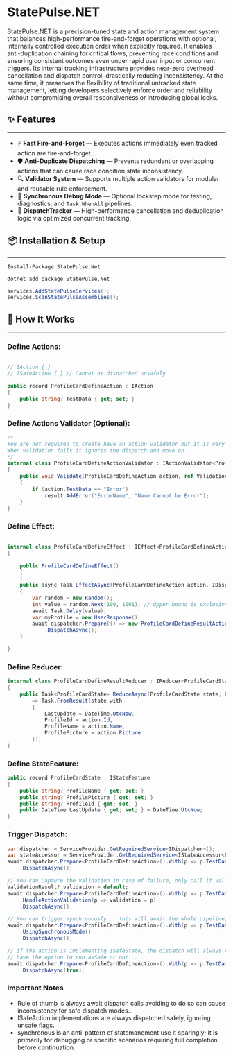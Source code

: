 ﻿# StatePulse.NET
StatePulse.NET is a precision-tuned state and action management system that balances high-performance fire-and-forget operations with optional, internally controlled execution order when explicitly required. 
It enables anti-duplication chaining for critical flows, preventing race conditions and ensuring consistent outcomes even under rapid user input or concurrent triggers. 
Its internal tracking infrastructure provides near-zero overhead cancellation and dispatch control, drastically reducing inconsistency. 
At the same time, it preserves the flexibility of traditional untracked state management, letting developers selectively enforce order and reliability without compromising overall responsiveness or introducing global locks.


## ✨ Features
---
- ⚡ **Fast Fire-and-Forget** — Executes actions immediately even tracked action are fire-and-forget.
- 🛡 **Anti-Duplicate Dispatching** — Prevents redundant or overlapping actions that can cause race condition state inconsistency.
- 🔍 **Validator System** — Supports multiple action validators for modular and reusable rule enforcement.
- 🧪 **Synchronous Debug Mode** — Optional lockstep mode for testing, diagnostics, and `Task.WhenAll` pipelines.
- 🧵 **DispatchTracker** — High-performance cancellation and deduplication logic via optimized concurrent tracking.


## 📦 Installation & Setup

---


```
Install-Package StatePulse.Net

dotnet add package StatePulse.Net

```

```csharp
services.AddStatePulseServices();
services.ScanStatePulseAssemblies();
```



## 🧭 How It Works

---


### **Define Actions**:

```csharp

// IAction { }
// ISafeAction { } // Cannot be dispatched unsafely

public record ProfileCardDefineAction : IAction
{
    public string? TestData { get; set; }
}

```

### **Define Actions Validator** (Optional):

```csharp
/*
You are not required to create have an action validator but it is very useful when you have business logic that conditionally only contionally fires.
When validation fails it ignores the dispatch and move on.
*/
internal class ProfileCardDefineActionValidator : IActionValidator<ProfileCardDefineAction>
{
    public void Validate(ProfileCardDefineAction action, ref ValidationResult result)
    {
        if (action.TestData == "Error")
            result.AddError("ErrorName", "Name Cannot be Error");
    }
}
```

### **Define Effect**:

```csharp

internal class ProfileCardDefineEffect : IEffect<ProfileCardDefineAction>
{

    public ProfileCardDefineEffect()
    {
    }
    public async Task EffectAsync(ProfileCardDefineAction action, IDispatcher dispatcher)
    {
        var random = new Random();
        int value = random.Next(100, 1001); // Upper bound is exclusive, so use 1001
        await Task.Delay(value);
        var myProfile = new UserResponse();
        await dispatcher.Prepare(() => new ProfileCardDefineResultAction(action.TestData ?? myProfile.Name, myProfile.Picture, myProfile.Id))
            .DispatchAsync();
    }

}


```

### **Define Reducer**:

```csharp
internal class ProfileCardDefineResultReducer : IReducer<ProfileCardState, ProfileCardDefineResultAction>
{
    public Task<ProfileCardState> ReduceAsync(ProfileCardState state, ProfileCardDefineResultAction action)
        => Task.FromResult(state with
        {
            LastUpdate = DateTime.UtcNow,
            ProfileId = action.Id,
            ProfileName = action.Name,
            ProfilePicture = action.Picture
        });
}
```

### **Define StateFeature**:

```csharp
public record ProfileCardState : IStateFeature
{
    public string? ProfileName { get; set; }
    public string? ProfilePicture { get; set; }
    public string? ProfileId { get; set; }
    public DateTime LastUpdate { get; set; } = DateTime.UtcNow;
}
```

### **Trigger Dispatch**:

```csharp
var dispatcher = ServiceProvider.GetRequiredService<IDispatcher>();
var stateAccessor = ServiceProvider.GetRequiredService<IStateAccessor<ProfileCardState>>();
await dispatcher.Prepare<ProfileCardDefineAction>().With(p => p.TestData, name)
    .DispatchAsync();

// You can Capture the validation in case of failure, only call if validators exist.
ValidationResult? validation = default;
await dispatcher.Prepare<ProfileCardDefineAction>().With(p => p.TestData, name)
    .HandleActionValidation(p => validation = p)
    .DispatchAsync();

// You can trigger synchronously... this will await the whole pipeline, otherwise you just await until action is send to dispatch pool.
await dispatcher.Prepare<ProfileCardDefineAction>().With(p => p.TestData, name)
    .UsingSynchronousMode()
    .DispatchAsync();

// if the action is implementing ISafeState, the dispatch will always run asSafe=true but an action not implementing ISafeAction will
// have the option to run asSafe or not...
await dispatcher.Prepare<ProfileCardDefineAction>().With(p => p.TestData, name)
    .DispatchAsync(true);
```

### Important Notes
- Rule of thumb is always await dispatch calls avoiding to do so can cause inconsistency for safe dispatch modes..
- ISafeAction implementations are always dispatched safely, ignoring unsafe flags.
- synchronous is an anti-pattern of statemanement use it sparingly; it is primarily for debugging or specific scenarios requiring full completion before continuation.